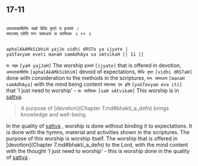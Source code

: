 ## 17-11


```shloka-sa

अफलाकांक्षिभिः यज्ञो विधि दृष्टो य इज्यते ।
यष्टव्यम् एवेति मनः समाधाय स सात्विकः ॥ ११ ॥

```
```shloka-sa-hk

aphalAkAMkSibhiH yajJo vidhi dRSTo ya ijyate |
yaSTavyam eveti manaH samAdhAya sa sAtvikaH || 11 ||

```
`यः यज्ञः` `[yaH yajJaH]` The worship `इज्यते` `[ijyate]` that is offered in devotion, `अफलाकांक्षिभिः` `[aphalAkAMkSibhiH]` devoid of expectations, `विधि दृष्टः` `[vidhi dRSTaH]` done with consideration to the methods in the scriptures, `मनः समाधाय` `[manaH samAdhAya]` with the mind being content `यष्टव्यम् एव इति` `[yaSTavyam eva iti]` that 'I just need to worship' - `सः सात्विकः` `[saH sAtvikaH]` This worship is in 
[sattva](sattva).


<a name='applnote_210'></a>
> A purpose of [devotion](Chapter 7.md#bhakti_a_defn) brings knowledge and well-being.



In the quality of 
[sattva](sattva)
, worship is done without binding it to expectations. It is done with the hymns, material and activities shown in the scriptures. The purpose of this worship is worship itself. The worship that is offered in 
[devotion](Chapter 7.md#bhakti_a_defn)
 to the Lord, with the mind content with the thought 'I just need to worship' - this is worship done in the quality of 
[sattva](sattva)
.


